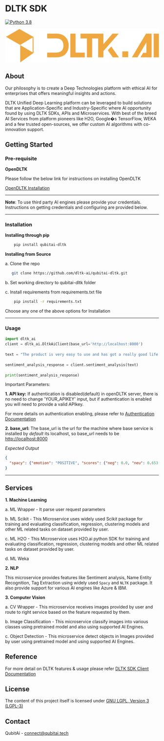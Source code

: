 # DLTK SDK
[![Python 3.8](https://img.shields.io/badge/python-3.8-blue.svg)](https://www.python.org/downloads/release/python-380/)


[![DLTK Logo](dltk.png)](https://dltk.ai/)

## About

Our philosophy is to create a Deep Technologies platform with ethical AI for enterprises that offers meaningful insights and actions. 

DLTK Unified Deep Learning platform can be leveraged to build solutions that are Application-Specific and Industry-Specific where AI opportunity found by using DLTK SDKs, APIs and Microservices. With best of the breed AI Services from platform pioneers like H2O, Google�s TensorFlow, WEKA and a few trusted open-sources, we offer custom AI algorithms with co-innovation support. 

## Getting Started

### Pre-requisite

**OpenDLTK**

Please follow the below link for instructions on installing OpenDLTK

[OpenDLTK Installation](https://docs.dltk.ai/getting_started/openDLTK_setup.html)

---

**Note**: To use third party AI engines please provide your credentials. Instructions on getting credentials and configuring are provided below.

---


### Installation

**Installing through pip**
```sh
    pip install qubitai-dltk
```

**Installing from Source**

a. Clone the repo

```sh
   git clone https://github.com/dltk-ai/qubitai-dltk.git
``` 
b. Set working directory to qubitai-dltk folder

c. Install requirements from requirements.txt file

```sh
    pip install -r requirements.txt
```

Choose any one of the above options for Installation

---

### Usage

```python
import dltk_ai
client = dltk_ai.DltkAiClient(base_url='http://localhost:8000')

text = "The product is very easy to use and has got a really good life expectancy."

sentiment_analysis_response = client.sentiment_analysis(text)

print(sentiment_analysis_response)
```

Important Parameters:

**1. API key:**
If authentication is disabled(default) in openDLTK server, there is no need to change 'YOUR_APIKEY' input, but if authentication is enabled you will need to provide a valid APIkey. 

For more details on authentication enabling, please refer to [Authentication Documentation](docs/auth.md)

**2. base_url:**
The base_url is the url for the machine where base service is installed by _default_ its localhost, so base_url needs to be [http://localhost:8000]()

_Expected Output_
```json
{
  "spacy": {"emotion": "POSITIVE", "scores": {"neg": 0.0, "neu": 0.653, "pos": 0.347, "compound": 0.7496}}
}
```

---
## Services

**1. Machine Learning**

a. ML Wrapper - It parse user request parameters

b. ML Scikit - This Microservice uses widely used Scikit package for training and evaluating classification, regression, clustering models and other ML related tasks on dataset provided by user.

c. ML H2O - This Microservice uses H2O.ai python SDK for training and evaluating classification, regression, clustering models and other ML related tasks on dataset provided by user.

d. ML Weka 

**2. NLP**

This microservice provides features like Sentiment analysis, Name Entity Recognition, Tag Extraction using widely used ``Spacy`` and `NLTK` package. It also provide support for various AI engines like Azure & IBM.

**3. Computer Vision**

a. CV Wrapper - This microservice receives images provided by user and route to right service based on the feature requested by them.

b. Image Classification - This microservice classify images into various classes using pretrained model and also using supported AI Engines.

c. Object Detection - This microservice detect objects in Images provided by user using pretrained model and using supported AI Engines.


## Reference

For more detail on DLTK features & usage please refer [DLTK SDK Client Documentation](https://docs.dltk.ai)

## License

The content of this project itself is licensed under [GNU LGPL, Version 3 (LGPL-3)](https://github.com/dltk-ai/qubitai-dltk/blob/master/LICENSE)

## Contact

QubitAi - connect@qubitai.tech
